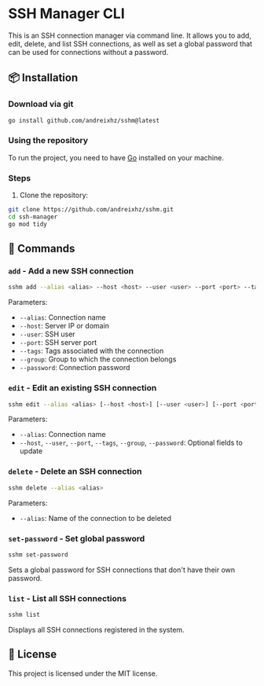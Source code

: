 # SSH Manager CLI

This is an SSH connection manager via command line. It allows you to add, edit, delete, and list SSH connections, as well as set a global password that can be used for connections without a password.

## 📦 Installation

### Download via git

```bash
go install github.com/andreixhz/sshm@latest
```

### Using the repository

To run the project, you need to have [Go](https://golang.org/) installed on your machine.

### Steps

1. Clone the repository:

```bash
git clone https://github.com/andreixhz/sshm.git
cd ssh-manager
go mod tidy
```

## 🚀 Commands

### `add` - Add a new SSH connection

```bash
sshm add --alias <alias> --host <host> --user <user> --port <port> --tags <tags> --group <group> --password <password>
```

Parameters:
- `--alias`: Connection name
- `--host`: Server IP or domain
- `--user`: SSH user
- `--port`: SSH server port
- `--tags`: Tags associated with the connection
- `--group`: Group to which the connection belongs
- `--password`: Connection password

### `edit` - Edit an existing SSH connection

```bash
sshm edit --alias <alias> [--host <host>] [--user <user>] [--port <port>] [--tags <tags>] [--group <group>] [--password <password>]
```

Parameters:
- `--alias`: Connection name
- `--host`, `--user`, `--port`, `--tags`, `--group`, `--password`: Optional fields to update

### `delete` - Delete an SSH connection

```bash
sshm delete --alias <alias>
```

Parameters:
- `--alias`: Name of the connection to be deleted

### `set-password` - Set global password

```bash
sshm set-password
```

Sets a global password for SSH connections that don't have their own password.

### `list` - List all SSH connections

```bash
sshm list
```

Displays all SSH connections registered in the system.

## 📄 License

This project is licensed under the MIT license.
